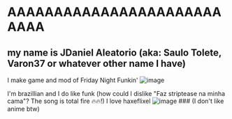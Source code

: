 # AAAAAAAAAAAAAAAAAAAAAAAAAAA

## my name is JDaniel Aleatorio (aka: Saulo Tolete, Varon37 or whatever other name I have)

I make game and mod of Friday Night Funkin'
![image](https://github.com/user-attachments/assets/5330d801-322b-4c3a-a215-43f6641863b9)

I'm brazillian and I do like funk (how could I dislike "Faz striptease na minha cama"? The song is total fire 🔥🔥!)
I love haxeflixel
![image](https://github.com/user-attachments/assets/d3dc99e6-ecfc-44f9-a325-3db93d93fd72) ### (I don't like anime btw)
